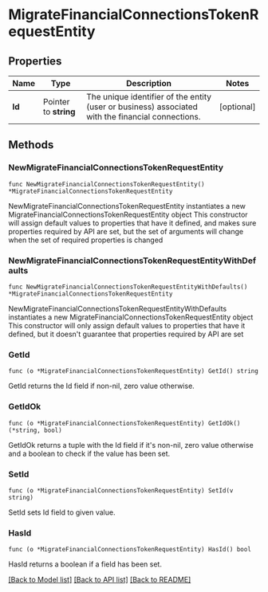 # MigrateFinancialConnectionsTokenRequestEntity

## Properties

Name | Type | Description | Notes
------------ | ------------- | ------------- | -------------
**Id** | Pointer to **string** | The unique identifier of the entity (user or business) associated with the financial connections. | [optional] 

## Methods

### NewMigrateFinancialConnectionsTokenRequestEntity

`func NewMigrateFinancialConnectionsTokenRequestEntity() *MigrateFinancialConnectionsTokenRequestEntity`

NewMigrateFinancialConnectionsTokenRequestEntity instantiates a new MigrateFinancialConnectionsTokenRequestEntity object
This constructor will assign default values to properties that have it defined,
and makes sure properties required by API are set, but the set of arguments
will change when the set of required properties is changed

### NewMigrateFinancialConnectionsTokenRequestEntityWithDefaults

`func NewMigrateFinancialConnectionsTokenRequestEntityWithDefaults() *MigrateFinancialConnectionsTokenRequestEntity`

NewMigrateFinancialConnectionsTokenRequestEntityWithDefaults instantiates a new MigrateFinancialConnectionsTokenRequestEntity object
This constructor will only assign default values to properties that have it defined,
but it doesn't guarantee that properties required by API are set

### GetId

`func (o *MigrateFinancialConnectionsTokenRequestEntity) GetId() string`

GetId returns the Id field if non-nil, zero value otherwise.

### GetIdOk

`func (o *MigrateFinancialConnectionsTokenRequestEntity) GetIdOk() (*string, bool)`

GetIdOk returns a tuple with the Id field if it's non-nil, zero value otherwise
and a boolean to check if the value has been set.

### SetId

`func (o *MigrateFinancialConnectionsTokenRequestEntity) SetId(v string)`

SetId sets Id field to given value.

### HasId

`func (o *MigrateFinancialConnectionsTokenRequestEntity) HasId() bool`

HasId returns a boolean if a field has been set.


[[Back to Model list]](../README.md#documentation-for-models) [[Back to API list]](../README.md#documentation-for-api-endpoints) [[Back to README]](../README.md)


